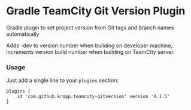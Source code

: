 # Gradle TeamCity Git Version Plugin

Gradle plugin to set project version from Git tags and branch names automatically

Adds -dev to version number when building on developer machine, increments version build number when building on TeamCity server.

### Usage

Just add a single line to your `plugins` section:

```
plugins {
    id 'com.github.kropp.teamcity-gitversion' version '0.1.5'
}
```